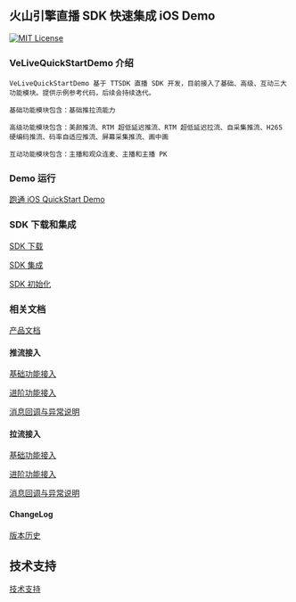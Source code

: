 ## 火山引擎直播 SDK 快速集成 iOS Demo

[![MIT License](https://img.shields.io/badge/license-MIT-green.svg?style=flat)](https://raw.githubusercontent.com/volcengine/VeLiveQuickStartDemo/blob/master/iOS/LICENSE)

### VeLiveQuickStartDemo 介绍

    VeLiveQuickStartDemo 基于 TTSDK 直播 SDK 开发，目前接入了基础、高级、互动三大功能模块。提供示例参考代码，后续会持续迭代。
    
    基础功能模块包含：基础推拉流能力
    
    高级功能模块包含：美颜推流、RTM 超低延迟推流、RTM 超低延迟拉流、自采集推流、H265 硬编码推流、码率自适应推流、屏幕采集推流、画中画
    
    互动功能模块包含：主播和观众连麦、主播和主播 PK

### Demo 运行

[跑通 iOS QuickStart Demo](https://www.volcengine.com/docs/6469/129230)

### SDK 下载和集成

[SDK 下载](https://www.volcengine.com/docs/6469/81447)

[SDK 集成](https://www.volcengine.com/docs/6469/82185)

[SDK 初始化](https://www.volcengine.com/docs/6469/119125)

### 相关文档

[产品文档](https://www.volcengine.com/docs/6469/76298)

#### 推流接入

[基础功能接入](https://www.volcengine.com/docs/6469/97270)

[进阶功能接入](https://www.volcengine.com/docs/6469/97271)

[消息回调与异常说明](https://www.volcengine.com/docs/6469/97272)

#### 拉流接入

[基础功能接入](https://www.volcengine.com/docs/6469/97858)

[进阶功能接入](https://www.volcengine.com/docs/6469/97857)

[消息回调与异常说明](https://www.volcengine.com/docs/6469/97859)

#### ChangeLog

[版本历史](https://www.volcengine.com/docs/6469/124692)

## 技术支持

[技术支持](https://www.volcengine.com/contact/product)
